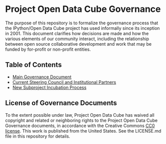 # Project Open Data Cube Governance

The purpose of this repository is to formalize the governance process that the IPython/Open Data Cube project has used informally since its inception in 2001. This document clarifies how decisions are made and how the various elements of our community interact, including the relationship between open source collaborative development and work that may be funded by for-profit or non-profit entities.

## Table of Contents

* [Main Governance Document](governance.md)
* [Current Steering Council and Institutional Partners](people.md)
* [New Subproject Incubation Process](newsubprojects.md)

## License of Governance Documents

To the extent possible under law, Project Open Data Cube has waived all copyright and related or neighboring rights to the Project Open Data Cube Governance documents, in accordance with the Creative Commons [CC0 license](http://creativecommons.org/publicdomain/zero/1.0/). This work is published from the United States.  See the LICENSE.md file in this repository for details.
